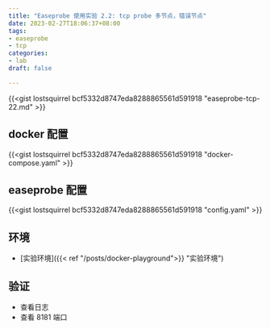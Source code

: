 ```yaml
---
title: "Easeprobe 使用实验 2.2: tcp probe 多节点，错误节点"
date: 2023-02-27T18:06:37+08:00
tags:
- easeprobe
- tcp
categories:
- lab
draft: false

---
```

{{<gist lostsquirrel bcf5332d8747eda8288865561d591918 "easeprobe-tcp-22.md" >}}

## docker 配置

{{<gist lostsquirrel bcf5332d8747eda8288865561d591918 "docker-compose.yaml" >}}

## easeprobe 配置

{{<gist lostsquirrel bcf5332d8747eda8288865561d591918 "config.yaml" >}}


## 环境

- [实验环境]({{< ref "/posts/docker-playground">}} "实验环境")

## 验证

- 查看日志
- 查看 8181 端口